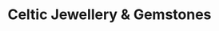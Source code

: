 ---
title: "Celtic Jewellery & Gemstones"
url: /edinburgh/celtic-jewellery-und-gemstones/
shop: Schmuck
---